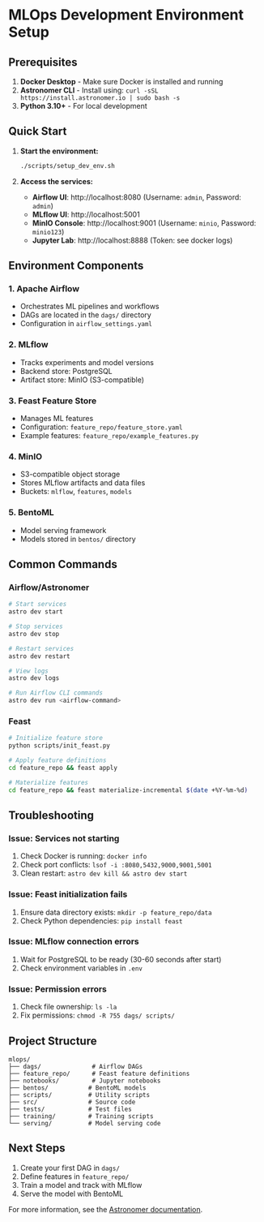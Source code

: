 # MLOps Development Environment Setup

## Prerequisites

1. **Docker Desktop** - Make sure Docker is installed and running
2. **Astronomer CLI** - Install using: `curl -sSL https://install.astronomer.io | sudo bash -s`
3. **Python 3.10+** - For local development

## Quick Start

1. **Start the environment:**
   ```bash
   ./scripts/setup_dev_env.sh
   ```

2. **Access the services:**
   - **Airflow UI**: http://localhost:8080 (Username: `admin`, Password: `admin`)
   - **MLflow UI**: http://localhost:5001
   - **MinIO Console**: http://localhost:9001 (Username: `minio`, Password: `minio123`)
   - **Jupyter Lab**: http://localhost:8888 (Token: see docker logs)

## Environment Components

### 1. Apache Airflow
- Orchestrates ML pipelines and workflows
- DAGs are located in the `dags/` directory
- Configuration in `airflow_settings.yaml`

### 2. MLflow
- Tracks experiments and model versions
- Backend store: PostgreSQL
- Artifact store: MinIO (S3-compatible)

### 3. Feast Feature Store
- Manages ML features
- Configuration: `feature_repo/feature_store.yaml`
- Example features: `feature_repo/example_features.py`

### 4. MinIO
- S3-compatible object storage
- Stores MLflow artifacts and data files
- Buckets: `mlflow`, `features`, `models`

### 5. BentoML
- Model serving framework
- Models stored in `bentos/` directory

## Common Commands

### Airflow/Astronomer
```bash
# Start services
astro dev start

# Stop services
astro dev stop

# Restart services
astro dev restart

# View logs
astro dev logs

# Run Airflow CLI commands
astro dev run <airflow-command>
```

### Feast
```bash
# Initialize feature store
python scripts/init_feast.py

# Apply feature definitions
cd feature_repo && feast apply

# Materialize features
cd feature_repo && feast materialize-incremental $(date +%Y-%m-%d)
```

## Troubleshooting

### Issue: Services not starting
1. Check Docker is running: `docker info`
2. Check port conflicts: `lsof -i :8080,5432,9000,9001,5001`
3. Clean restart: `astro dev kill && astro dev start`

### Issue: Feast initialization fails
1. Ensure data directory exists: `mkdir -p feature_repo/data`
2. Check Python dependencies: `pip install feast`

### Issue: MLflow connection errors
1. Wait for PostgreSQL to be ready (30-60 seconds after start)
2. Check environment variables in `.env`

### Issue: Permission errors
1. Check file ownership: `ls -la`
2. Fix permissions: `chmod -R 755 dags/ scripts/`

## Project Structure

```
mlops/
├── dags/              # Airflow DAGs
├── feature_repo/      # Feast feature definitions
├── notebooks/         # Jupyter notebooks
├── bentos/           # BentoML models
├── scripts/          # Utility scripts
├── src/              # Source code
├── tests/            # Test files
├── training/         # Training scripts
└── serving/          # Model serving code
```

## Next Steps

1. Create your first DAG in `dags/`
2. Define features in `feature_repo/`
3. Train a model and track with MLflow
4. Serve the model with BentoML

For more information, see the [Astronomer documentation](https://docs.astronomer.io/). 